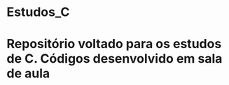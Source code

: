 # Estudos_C

<h1>Repositório voltado para os estudos de C. Códigos desenvolvido em sala de aula</h1>
